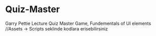 # Quiz-Master
Garry Pettie Lecture Quiz Master Game, Fundementals of UI elements
//Assets -> Scripts seklinde kodlara erisebilirsiniz
